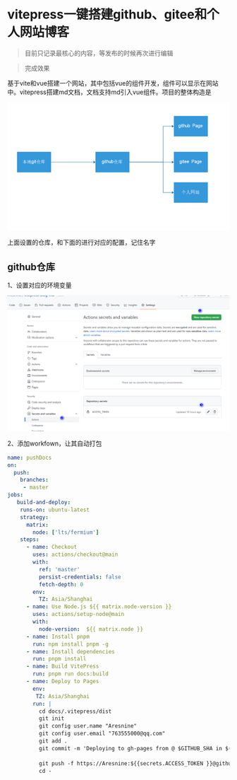 # vitepress一键搭建github、gitee和个人网站博客

> 目前只记录最核心的内容，等发布的时候再次进行编辑

> 完成效果

基于vite和vue搭建一个网站，其中包括vue的组件开发，组件可以显示在网站中。vitepress搭建md文档，文档支持md引入vue组件。项目的整体构造是



![image-20230225215937495](assets/image-20230225215937495.png)

上面设置的仓库，和下面的进行对应的配置，记住名字

## github仓库

1、设置对应的环境变量

![image-20230225220741692](assets/image-20230225220741692.png)

2、添加workfown，让其自动打包

```yml
name: pushDocs
on:
  push:
    branches: 
     - master
jobs:
   build-and-deploy:
    runs-on: ubuntu-latest
    strategy:
      matrix:
        node: ['lts/fermium']
    steps:
      - name: Checkout
        uses: actions/checkout@main
        with:
          ref: 'master'
          persist-credentials: false
          fetch-depth: 0
        env:
          TZ: Asia/Shanghai
      - name: Use Node.js ${{ matrix.node-version }}
        uses: actions/setup-node@main
        with:
          node-version:  ${{ matrix.node }}
      - name: Install pnpm
        run: npm install pnpm -g
      - name: Install dependencies
        run: pnpm install
      - name: Build VitePress
        run: pnpm run docs:build
      - name: Deploy to Pages
        env:
         TZ: Asia/Shanghai
        run: |
          cd docs/.vitepress/dist
          git init
          git config user.name "Aresnine"
          git config user.email "763555000@qq.com"
          git add .
          git commit -m 'Deploying to gh-pages from @ $GITHUB_SHA in $(date +"%Y年%m月%d日 %T %Z")'
         
          git push -f https://Aresnine:${{secrets.ACCESS_TOKEN }}@github.com/Aresnine/Aresnine.github.io.git master:master
          cd -

```

